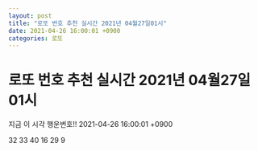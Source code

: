 ```yaml
---
layout: post
title: "로또 번호 추천 실시간 2021년 04월27일01시"
date: 2021-04-26 16:00:01 +0900
categories: 로또
---
```


# 로또 번호 추천 실시간 2021년 04월27일01시

지금 이 시각 행운번호!! 2021-04-26 16:00:01 +0900

 32  33  40  16  29  9 

